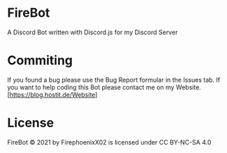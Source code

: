 # FireBot
A Discord Bot written with Discord.js for my Discord Server 

# Commiting

If you found a bug please use the Bug Report formular in the Issues tab.
If you want to help coding this Bot please contact me on my Website.[https://blog.hostit.de/Website]

# License

 FireBot © 2021 by FirephoenixX02 is licensed under CC BY-NC-SA 4.0
